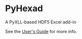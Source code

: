 PyHexad
=======

A PyXLL-based HDF5 Excel add-in

See the [User's Guide](http://pyhexad.readthedocs.org/en/latest/index.html) for more info.
